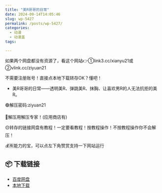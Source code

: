 ```yaml
---
title: "美R哥哥的日常"
date: 2024-09-14T14:05:46
slug: wp-5427
permalink: /posts/wp-5427/
categories:
  - 动漫
  - 动漫盖
tags:

---
```


如果两个网盘都没有资源了，看这个网站👉①link3.cc/xianyu21或②vlink.cc/ziyuan21

不需要注册账号！直接点本地下载转存OK？懂吧！

*   美R哥哥的日常——透明美R、弹跳美R、抹胸、让喜欢男R的人无法抗拒的美R。

🟢解压密码:ziyuan21

🔵解压用解压专家！(应用商店有)

🟡转存的链接网盘有教程！一定要看教程！按教程操作！不按教程操作你不会解压！

💰🈶能力的宝，可以点左下角赞赏支持一下网站运行

## 📦 下载链接
- [百度网盘](https://blziyuan21.com/pay-download/5427?key=1b02035557&down_id=0)
- [本地下载](https://blziyuan21.com/pay-download/5427?key=1b02035557&down_id=1)

